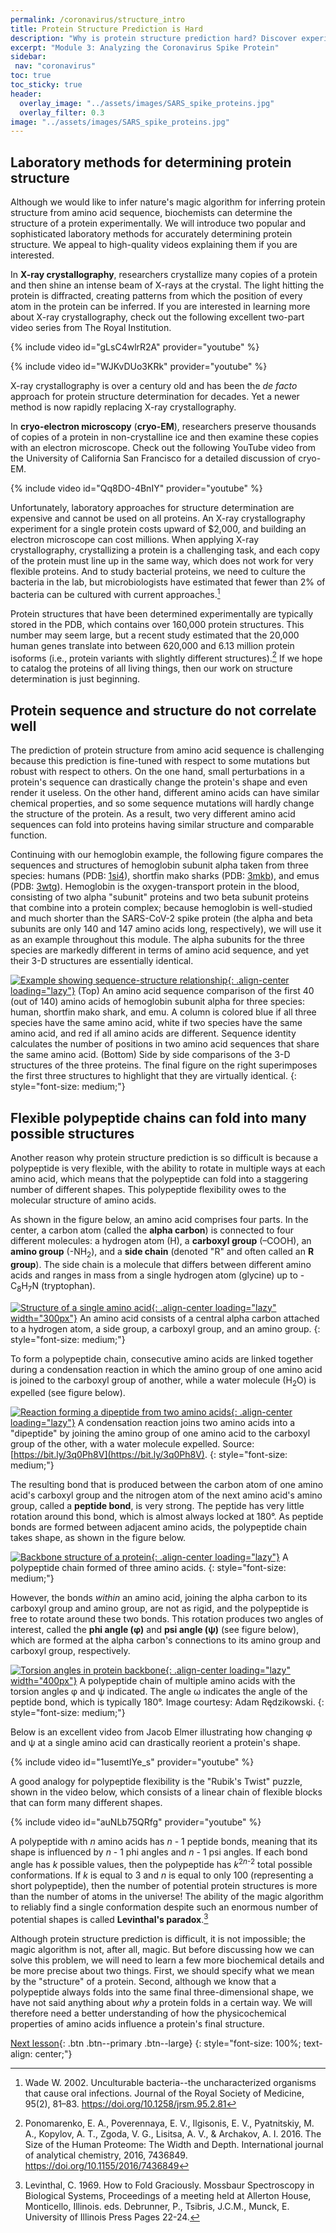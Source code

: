 ```yaml
---
permalink: /coronavirus/structure_intro
title: Protein Structure Prediction is Hard
description: "Why is protein structure prediction hard? Discover experimental limits, computational advances, and the stakes for coronavirus spike research."
excerpt: "Module 3: Analyzing the Coronavirus Spike Protein"
sidebar:
 nav: "coronavirus"
toc: true
toc_sticky: true
header:
  overlay_image: "../assets/images/SARS_spike_proteins.jpg"
  overlay_filter: 0.3
image: "../assets/images/SARS_spike_proteins.jpg"
---
```


## Laboratory methods for determining protein structure

Although we would like to infer nature's magic algorithm for inferring protein structure from amino acid sequence, biochemists can determine the structure of a protein experimentally. We will introduce two popular and sophisticated laboratory methods for accurately determining protein structure. We appeal to high-quality videos explaining them if you are interested.

In **X-ray crystallography**, researchers crystallize many copies of a protein and then shine an intense beam of X-rays at the crystal. The light hitting the protein is diffracted, creating patterns from which the position of every atom in the protein can be inferred. If you are interested in learning more about X-ray crystallography, check out the following excellent two-part video series from The Royal Institution.

{% include video id="gLsC4wlrR2A" provider="youtube" %}

{% include video id="WJKvDUo3KRk" provider="youtube" %}

X-ray crystallography is over a century old and has been the *de facto* approach for protein structure determination for decades. Yet a newer method is now rapidly replacing X-ray crystallography.

In **cryo-electron microscopy** (**cryo-EM**), researchers preserve thousands of copies of a protein in non-crystalline ice and then examine these copies with an electron microscope. Check out the following YouTube video from the University of California San Francisco for a detailed discussion of cryo-EM.

{% include video id="Qq8DO-4BnIY" provider="youtube" %}

Unfortunately, laboratory approaches for structure determination are expensive and cannot be used on all proteins. An X-ray crystallography experiment for a single protein costs upward of $2,000, and building an electron microscope can cost millions. When applying X-ray crystallography, crystallizing a protein is a challenging task, and each copy of the protein must line up in the same way, which does not work for very flexible proteins. And to study bacterial proteins, we need to culture the bacteria in the lab, but microbiologists have estimated that fewer than 2% of bacteria can be cultured with current approaches.[^Wade]

Protein structures that have been determined experimentally are typically stored in the PDB, which contains over 160,000 protein structures. This number may seem large, but a recent study estimated that the 20,000 human genes translate into between 620,000 and 6.13 million protein isoforms (i.e., protein variants with slightly different structures).[^Ponomarenko] If we hope to catalog the proteins of all living things, then our work on structure determination is just beginning.

## Protein sequence and structure do not correlate well

The prediction of protein structure from amino acid sequence is challenging because this prediction is fine-tuned with respect to some mutations but robust with respect to others. On the one hand, small perturbations in a protein's sequence can drastically change the protein's shape and even render it useless. On the other hand, different amino acids can have similar chemical properties, and so some sequence mutations will hardly change the structure of the protein. As a result, two very different amino acid sequences can fold into proteins having similar structure and comparable function.

Continuing with our hemoglobin example, the following figure compares the sequences and structures of hemoglobin subunit alpha taken from three species: humans (PDB: [1si4](https://www.rcsb.org/structure/1SI4)), shortfin mako sharks (PDB: [3mkb](https://www.rcsb.org/structure/3mkb)), and emus (PDB: [3wtg](https://www.rcsb.org/structure/3wtg)). Hemoglobin is the oxygen-transport protein in the blood, consisting of two alpha "subunit" proteins and two beta subunit proteins that combine into a protein complex; because hemoglobin is well-studied and much shorter than the SARS-CoV-2 spike protein (the alpha and beta subunits are only 140 and 147 amino acids long, respectively), we will use it as an example throughout this module. The alpha subunits for the three species are markedly different in terms of amino acid sequence, and yet their 3-D structures are essentially identical.

[![Example showing sequence-structure relationship](../assets/images/600px/SequenceStructureExample.png){: .align-center loading="lazy"}](../assets/images/SequenceStructureExample.png)
(Top) An amino acid sequence comparison of the first 40 (out of 140) amino acids of hemoglobin subunit alpha for three species: human, shortfin mako shark, and emu. A column is colored blue if all three species have the same amino acid, white if two species have the same amino acid, and red if all amino acids are different. Sequence identity calculates the number of positions in two amino acid sequences that share the same amino acid. (Bottom) Side by side comparisons of the 3-D structures of the three proteins. The final figure on the right superimposes the first three structures to highlight that they are virtually identical.
{: style="font-size: medium;"}

## Flexible polypeptide chains can fold into many possible structures

Another reason why protein structure prediction is so difficult is because a polypeptide is very flexible, with the ability to rotate in multiple ways at each amino acid, which means that the polypeptide can fold into a staggering number of different shapes. This polypeptide flexibility  owes to the molecular structure of amino acids.

As shown in the figure below, an amino acid comprises four parts. In the center, a carbon atom (called the **alpha carbon**) is connected to four different molecules: a hydrogen atom (H), a **carboxyl group** (–COOH), an **amino group** (-NH<sub>2</sub>), and a **side chain** (denoted "R" and often called an **R group**). The side chain is a molecule that differs between different amino acids and ranges in mass from a single hydrogen atom (glycine) up to -C<sub>8</sub>H<sub>7</sub>N (tryptophan).

[![Structure of a single amino acid](../assets/images/600px/AminoAcid.png){: .align-center loading="lazy" width="300px"}](../assets/images/AminoAcid.png)
An amino acid consists of a central alpha carbon attached to a hydrogen atom, a side group, a carboxyl group, and an amino group.
{: style="font-size: medium;"}

To form a polypeptide chain, consecutive amino acids are linked together during a condensation reaction in which the amino group of one amino acid is joined to the carboxyl group of another, while a water molecule (H<sub>2</sub>O) is expelled (see figure below).

[![Reaction forming a dipeptide from two amino acids](../assets/images/600px/dipeptide_reaction.png){: .align-center loading="lazy"}](../assets/images/dipeptide_reaction.png)
A condensation reaction joins two amino acids into a "dipeptide" by joining the amino group of one amino acid to the carboxyl group of the other, with a water molecule expelled. Source: [https://bit.ly/3q0Ph8V](https://bit.ly/3q0Ph8V).
{: style="font-size: medium;"}

The resulting bond that is produced between the carbon atom of one amino acid's carboxyl group and the nitrogen atom of the next amino acid's amino group, called a **peptide bond**, is very strong. The peptide has very little rotation around this bond, which is almost always locked at 180°. As peptide bonds are formed between adjacent amino acids, the polypeptide chain takes shape, as shown in the figure below.

[![Backbone structure of a protein](../assets/images/600px/Backbone.png){: .align-center loading="lazy"}](../assets/images/Backbone.png)
A polypeptide chain formed of three amino acids.
{: style="font-size: medium;"}

However, the bonds *within* an amino acid, joining the alpha carbon to its carboxyl group and amino group, are not as rigid, and the polypeptide is free to rotate around these two bonds. This rotation produces two angles of interest, called the **phi angle (φ)** and **psi angle (ψ)** (see figure below), which are formed at the alpha carbon's connections to its amino group and carboxyl group, respectively.

[![Torsion angles in protein backbone](../assets/images/600px/torsion_angles.png){: .align-center loading="lazy" width="400px"}](../assets/images/torsion_angles.png)
A polypeptide chain of multiple amino acids with the torsion angles φ and ψ indicated. The angle ω indicates the angle of the peptide bond, which is typically 180°. Image courtesy: Adam Rędzikowski.
{: style="font-size: medium;"}

Below is an excellent video from Jacob Elmer illustrating how changing φ and ψ at a single amino acid can drastically reorient a protein's shape.

{% include video id="1usemtIYe_s" provider="youtube" %}

A good analogy for polypeptide flexibility is the "Rubik's Twist" puzzle, shown in the video below, which consists of a linear chain of flexible blocks that can form many different shapes.

{% include video id="auNLb75QRfg" provider="youtube" %}

A polypeptide with *n* amino acids has *n* - 1 peptide bonds, meaning that its shape is influenced by *n* - 1 phi angles and *n* - 1 psi angles. If each bond angle has *k* possible values, then the polypeptide has *k*<sup>2<em>n</em>-2</sup> total possible conformations. If *k* is equal to 3 and *n* is equal to only 100 (representing a short polypeptide), then the number of potential protein structures is more than the number of atoms in the universe! The ability of the magic algorithm to reliably find a single conformation despite such an enormous number of potential shapes is called **Levinthal's paradox**.[^Levinthal]

Although protein structure prediction is difficult, it is not impossible; the magic algorithm is not, after all, magic. But before discussing how we can solve this problem, we will need to learn a few more biochemical details and be more precise about two things. First, we should specify what we mean by the "structure" of a protein. Second, although we know that a polypeptide always folds into the same final three-dimensional shape, we have not said anything about *why* a protein folds in a certain way. We will therefore need a better understanding of how the physicochemical properties of amino acids influence a protein's final structure.

[Next lesson](biochemistry){: .btn .btn--primary .btn--large}
{: style="font-size: 100%; text-align: center;"}

[^Wade]: Wade W. 2002. Unculturable bacteria--the uncharacterized organisms that cause oral infections. Journal of the Royal Society of Medicine, 95(2), 81–83. https://doi.org/10.1258/jrsm.95.2.81

[^Fischer]: Fischer, E. 1894. Einfluss der Configuration auf die Wirkung der Enzyme. Ber. Dtsch. Chem. Ges., 27: 2985-2993. https://doi.org/10.1002/cber.18940270364

[^Koshland]: Koshland D.E. 1958. Application of a Theory of Enzyme Specificity to Protein Synthesis. Proc Natl Acad Sci U S A. 44(2):98-104. doi:10.1073/pnas.44.2.98

[^Levinthal]: Levinthal, C. 1969. How to Fold Graciously. Mossbaur Spectroscopy in Biological Systems, Proceedings of a meeting held at Allerton House, Monticello, Illinois. eds. Debrunner, P., Tsibris, J.C.M., Munck, E. University of Illinois Press Pages 22-24.

[^machinery]: Goodsell, David (2009), *The Machinery of Life*. Copernicus Books.

[^HPP]: https://hupo.org/human-proteome-project

[^HPP2016]: Omenn, G. S., Lane, L., Lundberg, E. K., Beavis, R. C., Overall, C. M., & Deutsch, E. W. 2016. Metrics for the Human Proteome Project 2016: Progress on Identifying and Characterizing the Human Proteome, Including Post-Translational Modifications. Journal of proteome research, 15(11), 3951–3960. https://doi.org/10.1021/acs.jproteome.6b00511

[^Munnink]: Oude Munnink, B.B., Nieuwenhuijse, D.F., Stein, M. et al. 2020. Rapid SARS-CoV-2 whole-genome sequencing and analysis for informed public health decision-making in the Netherlands. Nat Med 26, 1405–1410. https://doi.org/10.1038/s41591-020-0997-y

[^Islam]: Islam, M.R., Hoque, M.N., Rahman, M.S. et al. 2020. Genome-wide analysis of SARS-CoV-2 virus strains circulating worldwide implicates heterogeneity. Sci Rep 10, 14004. https://doi.org/10.1038/s41598-020-70812-6

[^Ponomarenko]:	Ponomarenko, E. A., Poverennaya, E. V., Ilgisonis, E. V., Pyatnitskiy, M. A., Kopylov, A. T., Zgoda, V. G., Lisitsa, A. V., & Archakov, A. I. 2016. The Size of the Human Proteome: The Width and Depth. International journal of analytical chemistry, 2016, 7436849. https://doi.org/10.1155/2016/7436849
